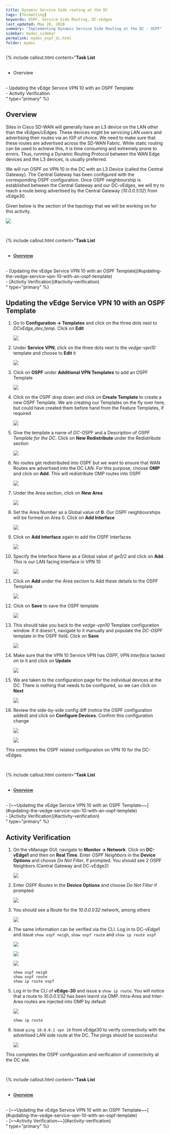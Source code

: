 ```yaml
---
title: Dynamic Service Side routing at the DC
tags: [formatting]
keywords: OSPF, Service Side Routing, DC-vEdges
last_updated: May 26, 2020
summary: "Implementing Dynamic Service Side Routing at the DC - OSPF"
sidebar: mydoc_sidebar
permalink: mydoc_ospf_dc.html
folder: mydoc
---
```


{% include callout.html content="**Task List**
<br/><br/>
- Overview
<br/>
- Updating the vEdge Service VPN 10 with an OSPF Template
<br/>
- Activity Verification
<br/>
" type="primary" %}

## Overview
Sites in Cisco SD-WAN will generally have an L3 device on the LAN other than the vEdges/cEdges. These devices might be servicing LAN users and advertising their routes via an IGP of choice. We need to make sure that these routes are advertised across the SD-WAN Fabric. While static routing can be used to achieve this, it is time consuming and extremely prone to errors. Thus, running a Dynamic Routing Protocol between the WAN Edge devices and the L3 devices, is usually preferred.

We will run OSPF on VPN 10 in the DC with an L3 Device (called the Central Gateway). The Central Gateway has been configured with the corresponding OSPF configuration. Once OSPF neighbourship is established between the Central Gateway and our DC-vEdges, we will try to reach a route being advertised by the Central Gateway (*10.0.0.1/32*) from vEdge30.

Given below is the section of the topology that we will be working on for this activity.

![](/images/DC-vEdge_ConfiguringOSPF/99_topo.PNG)

<br/>

{% include callout.html content="**Task List**
<br/><br/>
- [~~Overview~~](#overview)
<br/>
- [Updating the vEdge Service VPN 10 with an OSPF Template](#updating-the-vedge-service-vpn-10-with-an-ospf-template)
<br/>
- [Activity Verification](#activity-verification)
<br/>
" type="primary" %}

## Updating the vEdge Service VPN 10 with an OSPF Template

1. Go to **Configuration -> Templates** and click on the three dots next to *DCvEdge_dev_temp*. Click on **Edit**

    ![](/images/DC-vEdge_ConfiguringOSPF/01_edittemp.PNG)

2. Under **Service VPN**, click on the three dots next to the *vedge-vpn10* template and choose to **Edit** it

    ![](/images/DC-vEdge_ConfiguringOSPF/02_editssv.PNG)

3. Click on **OSPF** under **Additional VPN Templates** to add an OSPF Template

    ![](/images/DC-vEdge_ConfiguringOSPF/03_addospf.PNG)

4. Click on the OSPF drop down and click on **Create Template** to create a new OSPF Template. We are creating our Templates on the fly over here, but could have created them before hand from the Feature Templates, if required

    ![](/images/DC-vEdge_ConfiguringOSPF/04_createtemp.PNG)

5. Give the template a name of *DC-OSPF* and a Description of *OSPF Template for the DC*. Click on **New Redistribute** under the Redistribute section

    ![](/images/DC-vEdge_ConfiguringOSPF/05_name_newredi.PNG)

6. No routes get redistributed into OSPF but we want to ensure that WAN Routes are advertised into the DC LAN. For this purpose, choose **OMP** and click on **Add**. This will redistribute OMP routes into OSPF

    ![](/images/DC-vEdge_ConfiguringOSPF/06_omp.PNG)

7. Under the Area section, click on **New Area**

    ![](/images/DC-vEdge_ConfiguringOSPF/07_area.PNG)

8. Set the Area Number as a Global value of **0**. Our OSPF neighbourships will be formed on Area 0. Click on **Add Interface**

    ![](/images/DC-vEdge_ConfiguringOSPF/08_an_ai.PNG)

9. Click on **Add Interface** again to add the OSPF Interfaces

    ![](/images/DC-vEdge_ConfiguringOSPF/09_aia.PNG)

10. Specify the Interface Name as a Global value of *ge0/2* and click on **Add**. This is our LAN facing Interface in VPN 10

    ![](/images/DC-vEdge_ConfiguringOSPF/10_ge02.PNG)

11. Click on **Add** under the Area section to Add these details to the OSPF Template

    ![](/images/DC-vEdge_ConfiguringOSPF/11_add.PNG)

12. Click on **Save** to save the OSPF template

    ![](/images/DC-vEdge_ConfiguringOSPF/12_save.PNG)

13. This should take you back to the *vedge-vpn10* Template configuration window. If it doesn't, navigate to it manually and populate the *DC-OSPF* template in the OSPF field. Click on **Save**

    ![](/images/DC-vEdge_ConfiguringOSPF/13_ifnotback_gomanually_save.PNG)

14. Make sure that the VPN 10 Service VPN has *OSPF, VPN Interface* tacked on to it and click on **Update**

    ![](/images/DC-vEdge_ConfiguringOSPF/14_upd.PNG)

15. We are taken to the configuration page for the individual devices at the DC. There is nothing that needs to be configured, so we can click on **Next**

    ![](/images/DC-vEdge_ConfiguringOSPF/15_next.PNG)

16. Review the side-by-side config diff (notice the OSPF configuration added) and click on **Configure Devices**. Confirm this configuration change

    ![](/images/DC-vEdge_ConfiguringOSPF/16_sbs.PNG)

    ![](/images/DC-vEdge_ConfiguringOSPF/17_config.PNG)

This completes the OSPF related configuration on VPN 10 for the DC-vEdges.


<br/>

{% include callout.html content="**Task List**
<br/><br/>
- [~~Overview~~](#overview)
<br/>
- [~~Updating the vEdge Service VPN 10 with an OSPF Template~~](#updating-the-vedge-service-vpn-10-with-an-ospf-template)
<br/>
- [Activity Verification](#activity-verification)
<br/>
" type="primary" %}

## Activity Verification

1. On the vManage GUI, navigate to **Monitor -> Network**. Click on **DC-vEdge1** and then on **Real Time**. Enter *OSPF Neighbors* in the **Device Options** and choose *Do Not Filter*, if prompted. You should see 2 OSPF Neighbors (Central Gateway and DC-vEdge2)

    ![](/images/DC-vEdge_ConfiguringOSPF/18_ospfneigh.PNG)

2. Enter *OSPF Routes* in the **Device Options** and choose *Do Not Filter* if prompted

    ![](/images/DC-vEdge_ConfiguringOSPF/19_routednf.PNG)

3. You should see a Route for the *10.0.0.1/32* network, among others

    ![](/images/DC-vEdge_ConfiguringOSPF/20_ospfroute.PNG)

4. The same information can be verified via the CLI. Log in to DC-vEdge1 and issue `show ospf neigh`, `show ospf route` and `show ip route ospf`

    ![](/images/DC-vEdge_ConfiguringOSPF/21_cliospfneigh.PNG)

    ![](/images/DC-vEdge_ConfiguringOSPF/22_osfproutecli.PNG)

    ![](/images/DC-vEdge_ConfiguringOSPF/23_ospfroute.PNG)
    ```
    show ospf neigh
    show ospf route
    show ip route ospf
    ```

5. Log in to the CLI of **vEdge-30** and issue a `show ip route`. You will notice that a route to *10.0.0.1/32* has been learnt via OMP. Intra-Area and Inter-Area routes are injected into OMP by default

    ![](/images/DC-vEdge_ConfiguringOSPF/24_ve30iproyute.PNG)
    ```
    show ip route
    ```

6. Issue `ping 10.0.0.1 vpn 10` from vEdge30 to verify connectivity with the advertised LAN side route at the DC. The pings should be successful

    ![](/images/DC-vEdge_ConfiguringOSPF/25_ping.PNG)

This completes the OSPF configuration and verification of connectivity at the DC site.

<br/>

{% include callout.html content="**Task List**
<br/><br/>
- [~~Overview~~](#overview)
<br/>
- [~~Updating the vEdge Service VPN 10 with an OSPF Template~~](#updating-the-vedge-service-vpn-10-with-an-ospf-template)
<br/>
- [~~Activity Verification~~](#activity-verification)
<br/>
" type="primary" %}
